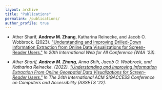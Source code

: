 ```yaml
---
layout: archive
title: "Publications"
permalink: /publications/
author_profile: true
---
```


<!-- {% if author.googlescholar %}
  You can also find my articles on <u><a href="{{author.googlescholar}}">my Google Scholar profile</a>.</u>
{% endif %}

{% include base_path %}

{% for post in site.publications reversed %}
  {% include archive-single.html %}
{% endfor %} -->
<!-- * **Cheng, I.**, Achilleos, N., Masters, A., Lewis, G., Kane, M., & Guio, P. (2021). "Electron bulk heating at Saturn's magnetopause." <i>Journal of Geophysical Research: Space Physics, 126. </i> Full text available at <a href="https://doi.org/10.1029/2020JA028800" target="_blank" rel="noopener"> Journal of Geophysical Research </a>. -->


* Ather Sharif, **Andrew M. Zhang**, Katharina Reinecke, and Jacob O. Wobbrock. (2023). <a href="https://doi.org/10.1145/3587281" target="_blank" rel="noopener">"Understanding and Improving Drilled-Down Information Extraction from Online Data Visualizations for Screen-Reader Users."</a> <i>In 20th International Web for All Conference (W4A ’23). <i> 

* Ather Sharif, **Andrew M. Zhang**, Anna Shih, Jacob O. Wobbrock, and Katharina Reinecke. (2022). <a href="https://doi.org/10.1145/3517428.3550363" target="_blank" rel="noopener">"Understanding and Improving Information Extraction From Online Geospatial Data Visualizations for Screen-Reader Users."</a> <i>In The 24th International ACM SIGACCESS Conference on Computers and Accessibility (ASSETS ’22).<i>

